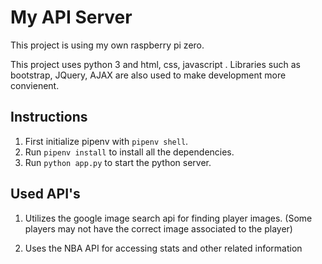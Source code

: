 # My API Server

This project is using my own raspberry pi zero.

This project uses python 3 and html, css, javascript .
Libraries such as bootstrap, JQuery, AJAX are also used to make development more convienent.

## Instructions

1. First initialize pipenv with  `pipenv shell`.
2. Run `pipenv install` to install all the dependencies.
3. Run `python app.py` to start the python server.

## Used API's

1. Utilizes the google image search api for finding player images.
(Some players may not have the correct image associated to the player)

2. Uses the NBA API for accessing stats and other related information
